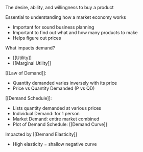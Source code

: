 
The desire, ability, and willingness to buy a product

Essential to understanding how a market economy works
- Important for sound business planning 
- Important to find out what and how many products to make
- Helps figure out prices

What impacts demand?
- [[Utility]]
- [[Marginal Utility]]

[[Law of Demand]]:
- Quantity demanded varies inversely with its price
- Price vs Quantity Demanded (P vs QD)

[[Demand Schedule]]:
- Lists quantity demanded at various prices
- Individual Demand: for 1 person
- Market Demand:  entire market combined
- Plot of Demand Schedule: [[Demand Curve]]

Impacted by [[Demand Elasticity]]
- High elasticity = shallow negative curve


